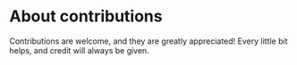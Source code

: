 # About contributions

Contributions are welcome, and they are greatly appreciated! Every little bit
helps, and credit will always be given.